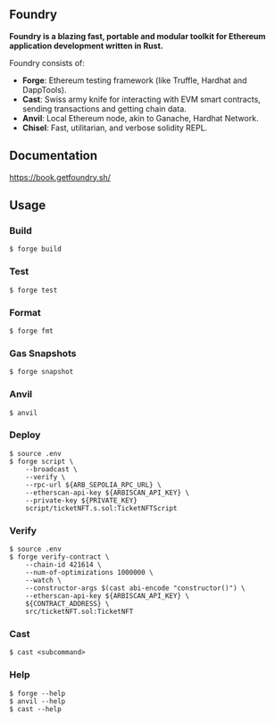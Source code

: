 ## Foundry

**Foundry is a blazing fast, portable and modular toolkit for Ethereum application development written in Rust.**

Foundry consists of:

- **Forge**: Ethereum testing framework (like Truffle, Hardhat and DappTools).
- **Cast**: Swiss army knife for interacting with EVM smart contracts, sending transactions and getting chain data.
- **Anvil**: Local Ethereum node, akin to Ganache, Hardhat Network.
- **Chisel**: Fast, utilitarian, and verbose solidity REPL.

## Documentation

https://book.getfoundry.sh/

## Usage

### Build

```shell
$ forge build
```

### Test

```shell
$ forge test
```

### Format

```shell
$ forge fmt
```

### Gas Snapshots

```shell
$ forge snapshot
```

### Anvil

```shell
$ anvil
```

### Deploy

```shell
$ source .env
$ forge script \
    --broadcast \
    --verify \
    --rpc-url ${ARB_SEPOLIA_RPC_URL} \
    --etherscan-api-key ${ARBISCAN_API_KEY} \
    --private-key ${PRIVATE_KEY}
    script/ticketNFT.s.sol:TicketNFTScript
```

### Verify

```shell
$ source .env
$ forge verify-contract \
    --chain-id 421614 \
    --num-of-optimizations 1000000 \
    --watch \
    --constructor-args $(cast abi-encode "constructor()") \
    --etherscan-api-key ${ARBISCAN_API_KEY} \
    ${CONTRACT_ADDRESS} \
    src/ticketNFT.sol:TicketNFT
```

### Cast

```shell
$ cast <subcommand>
```

### Help

```shell
$ forge --help
$ anvil --help
$ cast --help
```
